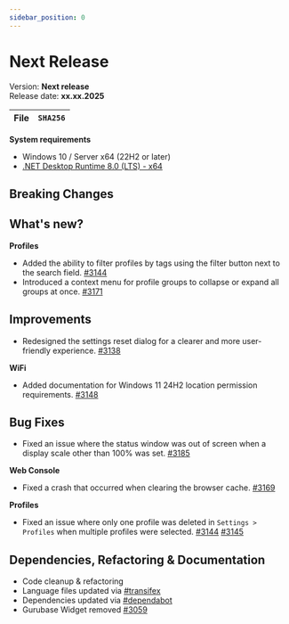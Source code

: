 ```yaml
---
sidebar_position: 0
---
```


# Next Release

Version: **Next release** <br />
Release date: **xx.xx.2025**

| File | `SHA256` |
| ---- | -------- |

**System requirements**

- Windows 10 / Server x64 (22H2 or later)
- [.NET Desktop Runtime 8.0 (LTS) - x64](https://dotnet.microsoft.com/en-us/download/dotnet/8.0/runtime)

## Breaking Changes

## What's new?

**Profiles**

- Added the ability to filter profiles by tags using the filter button next to the search field. [#3144](https://github.com/BornToBeRoot/NETworkManager/pull/3144)
- Introduced a context menu for profile groups to collapse or expand all groups at once. [#3171](https://github.com/BornToBeRoot/NETworkManager/pull/3171)

## Improvements

- Redesigned the settings reset dialog for a clearer and more user-friendly experience. [#3138](https://github.com/BornToBeRoot/NETworkManager/pull/3138)

**WiFi**

- Added documentation for Windows 11 24H2 location permission requirements. [#3148](https://github.com/BornToBeRoot/NETworkManager/pull/3148)

## Bug Fixes

- Fixed an issue where the status window was out of screen when a display scale other than 100% was set. [#3185](https://github.com/BornToBeRoot/NETworkManager/pull/3185)

**Web Console**

- Fixed a crash that occurred when clearing the browser cache. [#3169](https://github.com/BornToBeRoot/NETworkManager/pull/3169)

**Profiles**

- Fixed an issue where only one profile was deleted in `Settings > Profiles` when multiple profiles were selected. [#3144](https://github.com/BornToBeRoot/NETworkManager/pull/3144) [#3145](https://github.com/BornToBeRoot/NETworkManager/issues/3145)

## Dependencies, Refactoring & Documentation

- Code cleanup & refactoring
- Language files updated via [#transifex](https://github.com/BornToBeRoot/NETworkManager/pulls?q=author%3Aapp%2Ftransifex-integration)
- Dependencies updated via [#dependabot](https://github.com/BornToBeRoot/NETworkManager/pulls?q=author%3Aapp%2Fdependabot)
- Gurubase Widget removed [#3059](https://github.com/BornToBeRoot/NETworkManager/pull/3059)
